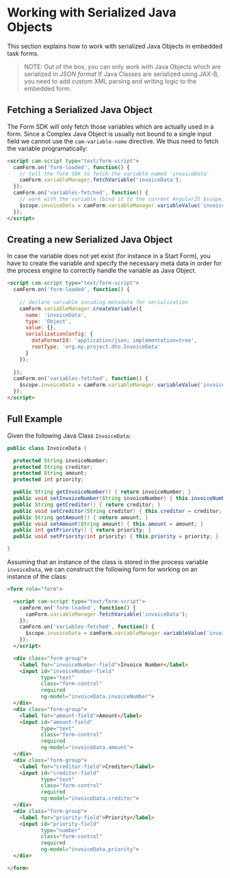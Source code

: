 # Working with Serialized Java Objects

This section explains how to work with serialized Java Objects in embedded task forms.

> NOTE: Out of the box, you can only work with Java Objects which are serialized in *JSON format*
> If Java Classes are serialized using JAX-B, you need to add custom XML parsing and writing logic
> to the embedded form.

## Fetching a Serialized Java Object

The Form SDK will only fetch those variables which are actually used in a form. Since a Complex Java
Object is usually not bound to a single input field we cannot use the `cam-variable-name` directive.
We thus need to fetch the variable programatically: 

```html
<script cam-script type="text/form-script">
  camForm.on('form-loaded', function() {
    // tell the form SDK to fetch the variable named 'invoiceData'
    camForm.variableManager.fetchVariable('invoiceData');
  });
  camForm.on('variables-fetched', function() {
    // work with the variable (bind it to the current AngularJS $scope)
    $scope.invoiceData = camForm.variableManager.variableValue('invoiceData');
  });
</script>
```
## Creating a new Serialized Java Object

In case the variable does not yet exist (for instance in a Start Form), you have to create the variable and specify the necessary meta data in order for the process engine to correctly handle the variable as Java Object.

```html
<script cam-script type="text/form-script">
  camForm.on('form-loaded', function() {
  
    // declare variable incuding metadata for serialization
    camForm.variableManager.createVariable({
      name: 'invoiceData',
      type: 'Object',
      value: {},
      serializationConfig: {
        dataFormatId: 'application/json; implementation=tree',
        rootType: 'org.my.project.dto.InvoiceData'
      }
    });
    
  });
  camForm.on('variables-fetched', function() {
    $scope.invoiceData = camForm.variableManager.variableValue('invoiceData');
  });
</script>
```

## Full Example

Given the following Java Class `InvoiceData`:

```java
public class InvoiceData {

  protected String invoiceNumber;
  protected String creditor;
  protected String amount;
  protected int priority;

  public String getInvoiceNumber() { return invoiceNumber; }
  public void setInvoiceNumber(String invoiceNumber) { this.invoiceNumber = invoiceNumber; }
  public String getCreditor() { return creditor; }
  public void setCreditor(String creditor) { this.creditor = creditor; }
  public String getAmount() { return amount; }
  public void setAmount(String amount) { this.amount = amount; }
  public int getPriority() { return priority; }
  public void setPriority(int priority) { this.priority = priority; }

}
```

Assuming that an instance of the class is stored in the process variable `invoiceData`, we can
construct the following form for working on an instance of the class:

```html
<form role="form">

  <script cam-script type="text/form-script">
    camForm.on('form-loaded', function() {
      camForm.variableManager.fetchVariable('invoiceData');
    });
    camForm.on('variables-fetched', function() {
      $scope.invoiceData = camForm.variableManager.variableValue('invoiceData');
    });
  </script>

  <div class="form-group">
    <label for="invoiceNumber-field">Invoice Number</label>
    <input id="invoiceNumber-field"
           type="text"
           class="form-control"
           required
           ng-model="invoiceData.invoiceNumber">
  </div>
  <div class="form-group">
    <label for="amount-field">Amount</label>
    <input id="amount-field"
           type="text"
           class="form-control"
           required
           ng-model="invoiceData.amount">
  </div>
  <div class="form-group">
    <label for="creditor-field">Creditor</label>
    <input id="creditor-field"
           type="text"
           class="form-control"
           required
           ng-model="invoiceData.creditor">
  </div>
  <div class="form-group">
    <label for="priority-field">Priority</label>
    <input id="priority-field"
           type="number"
           class="form-control"
           required
           ng-model="invoiceData.priority">
  </div>

</form>
```
